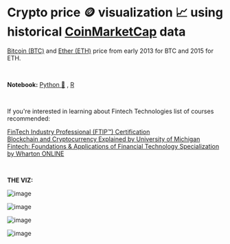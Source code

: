 # **Crypto price 🪙 visualization 📈 using historical [CoinMarketCap](https://coinmarketcap.com/) data**
[Bitcoin (BTC)](https://coinmarketcap.com/currencies/bitcoin/) and [Ether (ETH)](https://coinmarketcap.com/currencies/ethereum/) price from early 2013 for BTC and 2015 for ETH.

<br>

**Notebook:** [Python 🐍](https://github.com/Kmohamedalie/Cryptocurrency-Finance/blob/master/R%20%20%26%20%20Python%20Code/Python%20-Cryptocurrency_Prices.ipynb) , [R](https://github.com/Kmohamedalie/Cryptocurrency-Finance/blob/master/R%20%20%26%20%20Python%20Code/R%20-%20Cryptocurrency_Prices.ipynb)

<br>

If you're interested in learning about Fintech Technologies list of courses recommended:

[FinTech Industry Professional (FTIP™) Certification](https://corporatefinanceinstitute.com/certifications/fintech-industry-professional/) <br>
[Blockchain and Cryptocurrency Explained by University of Michigan](https://www.coursera.org/learn/crypto-finance) <br>
[Fintech: Foundations & Applications of Financial Technology Specialization by Wharton ONLINE](https://www.coursera.org/specializations/wharton-fintech)

<br>

**THE VIZ:**

![image](https://github.com/Kmohamedalie/Cryptocurrency-Finance/assets/63104472/2e0d37a9-8ea0-4e2e-8913-21c43becdda3)


![image](https://github.com/Kmohamedalie/Cryptocurrency-Finance/assets/63104472/9d0a9f97-6e26-4b97-8d83-b1bbb24b787f)


![image](https://github.com/Kmohamedalie/Cryptocurrency-Finance/assets/63104472/ec9e8f72-542b-4ff8-91e6-c30acaec7b01)


![image](https://github.com/Kmohamedalie/Cryptocurrency-Finance/assets/63104472/48e29f1a-6eff-4f4d-a831-28ce469dfe90)
